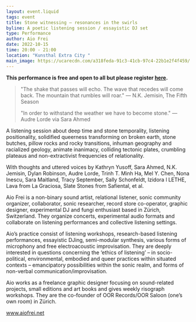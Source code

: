 ```yaml
---
layout: event.liquid
tags: event
title: Stone witnessing – resonances in the swirls
byline: A poetic listening session / essayistic DJ set
type: Performance
author: Aio Frei
date: 2022-10-15
time: 20:00 - 21:00
location: "Kunsthal Extra City "
main_image: https://ucarecdn.com/a318feda-91c3-41cb-97c4-22b1e2f4f459/
---
```

**This performance is free and open to all but please register [here](https://calendly.com/extra-city/rightsofnature2?month=2022-10).** 

> "The shake that passes will echo. The wave that recedes will come back. The mountain that rumbles will roar." 
> ― N.K. Jemisin, The Fifth Season
>
> "In order to withstand the weather we have to become stone." 
> ― Audre Lorde via Sara Ahmed

A listening session about deep time and stone temporality, listening positionality, solidified queerness transforming on broken earth, stone butches, pillow rocks and rocky transitions, inhuman geography and racialized geology, animate inanimacy, colliding tectonic plates, crumbling plateaus and non-extractivist frequencies of relationality. 

With thoughts and uttered voices by Kathryn Yusoff, Sara Ahmed, N.K. Jemisin, Dylan Robinson, Audre Lorde, Trinh T. Minh Ha, Mel Y. Chen, Nona Inescu, Sara Maitland, Tracy September, Sally Schonfeldt, Izidora l LETHE, Lava from La Graciosa, Slate Stones from Safiental, et al.  

Aio Frei is a non-binary sound artist, relational listener, sonic community organizer, collaborator, sonic researcher, record store co-operator, graphic designer, experimental DJ and fungi enthusiast based in Zürich, Switzerland. They organize concerts, experimental audio formats and collaborate on listening performances and collective listening settings. 

Aio’s practice consist of listening workshops, research-based listening performances, essayistic DJing, semi-modular synthesis, various forms of microphony and free electroacoustic improvisation. They are deeply interested in questions concerning the ‘ethics of listening’ – in socio-political, environmental, embodied and queer practices within situated contexts – emancipatory possibilities within the sonic realm, and forms of non-verbal communication/improvisation. 

Aio works as a freelance graphic designer focusing on sound-related projects, small editions and art books and gives weekly risograph workshops. They are the co-founder of OOR Records/OOR Saloon (one’s own room) in Zürich. 

www.aiofrei.net